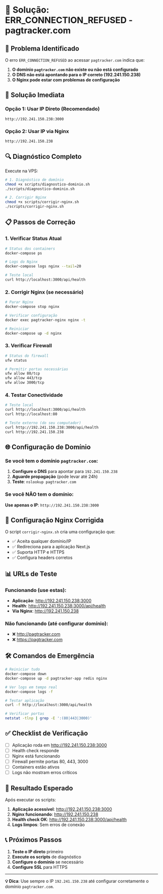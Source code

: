 # 🔧 Solução: ERR_CONNECTION_REFUSED - pagtracker.com

## 🚨 Problema Identificado

O erro `ERR_CONNECTION_REFUSED` ao acessar `pagtracker.com` indica que:

1. **O domínio `pagtracker.com` não existe ou não está configurado**
2. **O DNS não está apontando para o IP correto (192.241.150.238)**
3. **O Nginx pode estar com problemas de configuração**

## 🚀 Solução Imediata

### Opção 1: Usar IP Direto (Recomendado)
```
http://192.241.150.238:3000
```

### Opção 2: Usar IP via Nginx
```
http://192.241.150.238
```

## 🔍 Diagnóstico Completo

Execute na VPS:

```bash
# 1. Diagnóstico de domínio
chmod +x scripts/diagnostico-dominio.sh
./scripts/diagnostico-dominio.sh

# 2. Corrigir Nginx
chmod +x scripts/corrigir-nginx.sh
./scripts/corrigir-nginx.sh
```

## 📋 Passos de Correção

### 1. Verificar Status Atual
```bash
# Status dos containers
docker-compose ps

# Logs do Nginx
docker-compose logs nginx --tail=20

# Teste local
curl http://localhost:3000/api/health
```

### 2. Corrigir Nginx (se necessário)
```bash
# Parar Nginx
docker-compose stop nginx

# Verificar configuração
docker exec pagtracker-nginx nginx -t

# Reiniciar
docker-compose up -d nginx
```

### 3. Verificar Firewall
```bash
# Status do firewall
ufw status

# Permitir portas necessárias
ufw allow 80/tcp
ufw allow 443/tcp
ufw allow 3000/tcp
```

### 4. Testar Conectividade
```bash
# Teste local
curl http://localhost:3000/api/health
curl http://localhost:80

# Teste externo (do seu computador)
curl http://192.241.150.238:3000/api/health
curl http://192.241.150.238
```

## 🌐 Configuração de Domínio

### Se você tem o domínio `pagtracker.com`:

1. **Configure o DNS** para apontar para `192.241.150.238`
2. **Aguarde propagação** (pode levar até 24h)
3. **Teste**: `nslookup pagtracker.com`

### Se você NÃO tem o domínio:

**Use apenas o IP**: `http://192.241.150.238:3000`

## 🔧 Configuração Nginx Corrigida

O script `corrigir-nginx.sh` cria uma configuração que:

- ✅ Aceita qualquer domínio/IP
- ✅ Redireciona para a aplicação Next.js
- ✅ Suporta HTTP e HTTPS
- ✅ Configura headers corretos

## 📊 URLs de Teste

### Funcionando (use estas):
- **Aplicação**: http://192.241.150.238:3000
- **Health**: http://192.241.150.238:3000/api/health
- **Via Nginx**: http://192.241.150.238

### Não funcionando (até configurar domínio):
- ❌ http://pagtracker.com
- ❌ https://pagtracker.com

## 🛠️ Comandos de Emergência

```bash
# Reiniciar tudo
docker-compose down
docker-compose up -d pagtracker-app redis nginx

# Ver logs em tempo real
docker-compose logs -f

# Testar aplicação
curl -f http://localhost:3000/api/health

# Verificar portas
netstat -tlnp | grep -E ':(80|443|3000)'
```

## ✅ Checklist de Verificação

- [ ] Aplicação roda em http://192.241.150.238:3000
- [ ] Health check responde
- [ ] Nginx está funcionando
- [ ] Firewall permite portas 80, 443, 3000
- [ ] Containers estão ativos
- [ ] Logs não mostram erros críticos

## 🎯 Resultado Esperado

Após executar os scripts:

1. **Aplicação acessível**: http://192.241.150.238:3000
2. **Nginx funcionando**: http://192.241.150.238
3. **Health check OK**: http://192.241.150.238:3000/api/health
4. **Logs limpos**: Sem erros de conexão

## 📞 Próximos Passos

1. **Teste o IP direto** primeiro
2. **Execute os scripts** de diagnóstico
3. **Configure o domínio** se necessário
4. **Configure SSL** para HTTPS

---

**💡 Dica**: Use sempre o IP `192.241.150.238` até configurar corretamente o domínio `pagtracker.com`. 